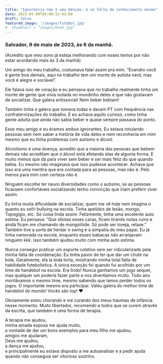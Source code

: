```yaml
---
title: "Ignorância não é uma bênção, é só falta de conhecimento mesmo"
date: 2023-05-09T06:00:53-03:00
draft: false
featured_image: '/images/futebol.jpg'
#  thumbnail = “images/book.jpg”
---
```

### Salvador, 9 de maio de 2023, às 6 da manhã.
(Acredito que meu sono já esteja melhorando com esses textos por não estar acordando mais às 3 da manhã)


Um amigo do meu trabalho, costumava falar assim pra mim. “Evandro você é gente boa demais, aqui no trabalho tem um monte de autista nerd, mas você é alegre e sociável”.

Ele falava isso de coração e eu pensava que no trabalho realmente tinha um monte de gente que vivia isolada no mundinho deles e que não gostavam de socializar. Que galera antissocial! Nem beber bebiam!

Também tinha a galera que tomava todas e davam PT com frequência nas confraternizações do trabalho. E eu achava aquilo curioso, como tinha gente adulta que ainda não sabia beber e quase sempre passava do ponto.

Esse meu amigo e eu éramos ambos ignorantes. Eu estava rotulando pessoas sem nem saber a história de vida deles e nem reconhecia em mim mesmo que eu tinha problemas com autismo e álcool.

Alcoolismo é uma doença, acredito que a maioria das pessoas que bebem demais não acreditam que o álcool está afetando elas de alguma forma. E muito menos que dá para viver sem beber e ser mais feliz do que quando bebia. Eu mesmo não imaginava que isso pudesse acontecer. Achava que isso era uma mentira que era contada para as pessoas, mas não é. Pelo menos para mim com certeza não é.

Ninguém escolhe ter neuro diversidades como o autismo, se as pessoas ficassem confortáveis socializando tenho convicção que iriam preferir viver assim.

Eu tinha muita dificuldade de socializar, quem me vê hoje nem imagina o quanto eu sofri bullying na escola. Tinha apelidos de lesão, mongo, Topogígio, etc. Só coisa linda assim. Felizmente, tinha uma excelente auto estima. Eu pensava: “Que idiotas esses caras, ficam tirando notas ruins e ainda ficam me chamando de mongolóide. Só pode ser inveja, relaxe.” Também tive a sorte de herdar o swing e a simpatia do meu papai. Eu já tinha namorada na escola, enquanto esses babacas não arranjavam ninguém kkk. Isso também ajudou muito com minha auto estima.

Nunca consegui praticar um esporte coletivo sem ser ridicularizado pela minha falta de coordenação. Eu tinha pavor de ter que dar um chute na bola. Geralmente, ela ia toda torta, mostrando minha total falta de habilidade futebolística. A única exceção foi quando fui acolhido por um time de handebol na escola. Era lindo! Nunca ganhamos um jogo sequer, mas qualquer um poderia fazer parte e nos divertíamos muito. Todo ano montávamos o mesmo time, mesmo sabendo que íamos perder todos os jogos. O importante mesmo era participar. Valeu galera do melhor time de handebol do mundo! Vocês são top! ❤️

Obviamente estou chorando e me curando dos meus traumas de infância nesse momento. Muito libertador, recomendo a todos que se curem através da escrita, que também é uma forma de terapia.

A terapia me ajudou,  
minha amada esposa me ajuda muito,  
a vontade de dar um bons exemplos para meu filho me ajudou,  
amigos me ajudaram,  
Deus me ajudou,  
a dança me ajudou,  
e principalmente eu estava disposto a me autoanalisar e a pedir ajuda quando não conseguia ser vitorioso sozinho.
